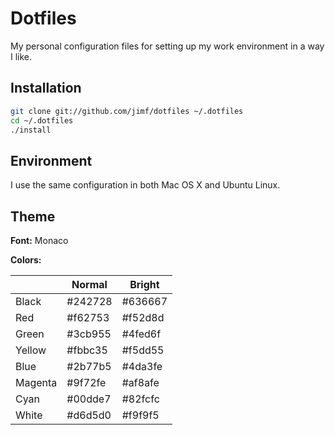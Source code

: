 # Dotfiles

My personal configuration files for setting up my work environment in a way I like.

## Installation

```sh
git clone git://github.com/jimf/dotfiles ~/.dotfiles
cd ~/.dotfiles
./install
```

## Environment

I use the same configuration in both Mac OS X and Ubuntu Linux.

## Theme

__Font:__ Monaco

__Colors:__

|         | Normal  | Bright  |
|---------|---------|---------|
| Black   | #242728 | #636667 |
| Red     | #f62753 | #f52d8d |
| Green   | #3cb955 | #4fed6f |
| Yellow  | #fbbc35 | #f5dd55 |
| Blue    | #2b77b5 | #4da3fe |
| Magenta | #9f72fe | #af8afe |
| Cyan    | #00dde7 | #82fcfc |
| White   | #d6d5d0 | #f9f9f5 |
